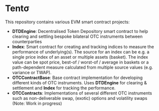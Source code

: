 # Tentσ

This repository contains various EVM smart contract projects:

- **DTDEngine**: Decentralised Token Depository smart contract to help clearing and settling bespoke bilateral OTC instruments between counterparties
- **Index**: Smart contract for creating and tracking indices to measure the performance of underlying(s). The source for an index can be e.g. a single price index of an asset or multiple assets (basket). The index value can be spot price, best-of / worst-of / average in baskets or a path-dependent measure calculated from multiple source values (e.g. variance or TWAP).
- **OTCContractBase**: Base contract implementation for developing different kinds of OTC instruments. Uses **DTDEngine** for clearing & settlement and **Index** for tracking the performance.
- **OTCContracts**: Implementations of several different OTC instruments such as non-deliverable swap, (exotic) options and volatility swaps (Note: Work in progress)
